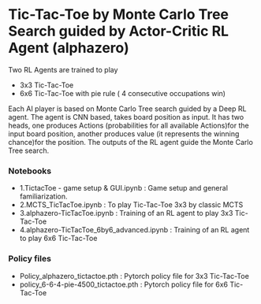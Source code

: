 # Tic-Tac-Toe by Monte Carlo Tree Search guided by Actor-Critic RL Agent (alphazero)
Two RL Agents are trained to play
* 3x3 Tic-Tac-Toe
* 6x6 Tic-Tac-Toe with pie rule ( 4 consecutive occupations win)
  
Each AI player is based on Monte Carlo Tree search guided by a Deep RL agent. The agent is CNN based, takes board position as input. It has two heads, one produces Actions (probabilities for all available Actions)for the input board position, another produces value (it represents the winning chance)for the position. The outputs of the RL agent guide the Monte Carlo Tree search.

### Notebooks
* 1.TictacToe - game setup & GUI.ipynb : Game setup and general familiarization.
* 2.MCTS_TicTacToe.ipynb : To play Tic-Tac-Toe 3x3 by classic MCTS
* 3.alphazero-TicTacToe.ipynb : Training of an RL agent to play 3x3 Tic-Tac-Toe
* 4.alphazero-TicTacToe_6by6_advanced.ipynb : Training of an RL agent to play 6x6 Tic-Tac-Toe

### Policy files
* Policy_alphazero_tictactoe.pth : Pytorch policy file for 3x3 Tic-Tac-Toe
* policy_6-6-4-pie-4500_tictactoe.pth : Pytorch policy file for 6x6 Tic-Tac-Toe


